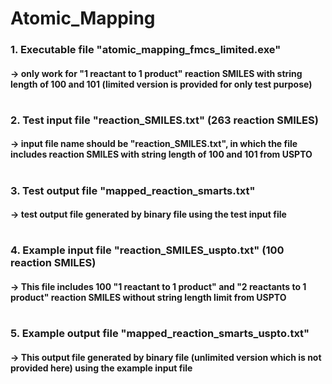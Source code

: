 # Atomic_Mapping

### 1. Executable file "atomic_mapping_fmcs_limited.exe" 
####    -> only work for "1 reactant to 1 product" reaction SMILES with string length of 100 and 101 (limited version is provided for only test purpose)
#
### 2. Test input file "reaction_SMILES.txt" (263 reaction SMILES)
####    -> input file name should be "reaction_SMILES.txt", in which the file includes reaction SMILES with string length of 100 and 101 from USPTO
#
### 3. Test output file "mapped_reaction_smarts.txt"
####    -> test output file generated by binary file using the test input file 
#
### 4. Example input file "reaction_SMILES_uspto.txt" (100 reaction SMILES)
####    -> This file includes 100 "1 reactant to 1 product" and "2 reactants to 1 product" reaction SMILES without string length limit from USPTO
#
### 5. Example output file "mapped_reaction_smarts_uspto.txt"
####    -> This output file generated by binary file (unlimited version which is not provided here) using the example input file
